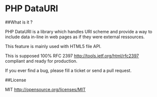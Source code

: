 PHP DataURI
============

##What is it ?

PHP DataURI is  a library which handles URI scheme and provide a way to include
data in-line in web pages as if they were external ressources.

This feature is mainly used with HTML5 file API.

This is supposed 100% RFC 2397 http://tools.ietf.org/html/rfc2397 compliant and ready for production.
 
If you ever find a bug, please fill a ticket or send a pull request.

##License 

MIT http://opensource.org/licenses/MIT
